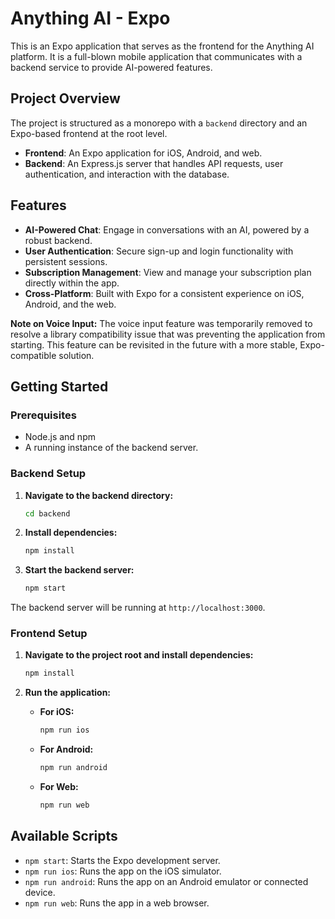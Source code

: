 # Anything AI - Expo

This is an Expo application that serves as the frontend for the Anything AI platform. It is a full-blown mobile application that communicates with a backend service to provide AI-powered features.

## Project Overview

The project is structured as a monorepo with a `backend` directory and an Expo-based frontend at the root level.

- **Frontend**: An Expo application for iOS, Android, and web.
- **Backend**: An Express.js server that handles API requests, user authentication, and interaction with the database.

## Features

- **AI-Powered Chat**: Engage in conversations with an AI, powered by a robust backend.
- **User Authentication**: Secure sign-up and login functionality with persistent sessions.
- **Subscription Management**: View and manage your subscription plan directly within the app.
- **Cross-Platform**: Built with Expo for a consistent experience on iOS, Android, and the web.

**Note on Voice Input:** The voice input feature was temporarily removed to resolve a library compatibility issue that was preventing the application from starting. This feature can be revisited in the future with a more stable, Expo-compatible solution.

## Getting Started

### Prerequisites

- Node.js and npm
- A running instance of the backend server.

### Backend Setup

1. **Navigate to the backend directory:**
   ```bash
   cd backend
   ```
2. **Install dependencies:**
   ```bash
   npm install
   ```
3. **Start the backend server:**
   ```bash
   npm start
   ```
The backend server will be running at `http://localhost:3000`.

### Frontend Setup

1. **Navigate to the project root and install dependencies:**
   ```bash
   npm install
   ```
2. **Run the application:**

   - **For iOS:**
     ```bash
     npm run ios
     ```
   - **For Android:**
     ```bash
     npm run android
     ```
   - **For Web:**
     ```bash
     npm run web
     ```

## Available Scripts

- `npm start`: Starts the Expo development server.
- `npm run ios`: Runs the app on the iOS simulator.
- `npm run android`: Runs the app on an Android emulator or connected device.
- `npm run web`: Runs the app in a web browser.